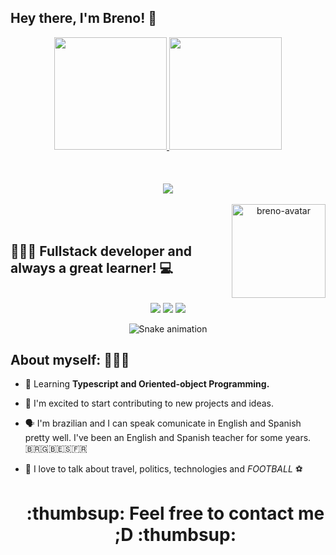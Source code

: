 ## Hey there, I'm Breno! 👋


<div align="center">
  <a href="https://github.com/brenusaraujo">
  <img height="180em" src="[https://github-readme-stats.vercel.app/api?username=brenusaraujo&show_icons=true&theme=darcula&include_all_commits=true&count_private=true](https://github-readme-stats.vercel.app/api?username=brenusaraujo&show_icons=true&theme=darcula&include_all_commits=true&count_private=true)"/>
  <img height="180em" src="https://github-readme-stats.vercel.app/api/top-langs/?username=brenusaraujo&layout=compact&langs_count=7&theme=darcula"/>
</div>
  <br/><br/>
  
<div style="display: inline_block" align="center"><br>
  <a href="#" target="_blank" style="display: inline_block" align="center">
    <img src="https://skillicons.dev/icons?i=js,html,css,git,react,bootstrap,jest,mysql,nodejs,express,redux" />
  </a>
<!--   <img align="center" alt="breno-Js" height="60" width="80" src="https://raw.githubusercontent.com/devicons/devicon/master/icons/javascript/javascript-plain.svg"> -->
<!--   <img align="center" alt="breno-React" height="60" width="80" src="https://raw.githubusercontent.com/devicons/devicon/master/icons/react/react-original.svg"> -->
<!--   <img align="center" alt="breno-Redux" height="60" width="80" src="https://cdn.jsdelivr.net/gh/devicons/devicon/icons/redux/redux-original.svg"> -->
<!--   <img align="center" alt="breno-HTML" height="60" width="80" src="https://raw.githubusercontent.com/devicons/devicon/master/icons/html5/html5-original.svg"> -->
<!--   <img align="center" alt="breno-CSS" height="60" width="80" src="https://raw.githubusercontent.com/devicons/devicon/master/icons/css3/css3-original.svg"> -->
<!--   <img align="center" alt="breno-SQL" height="60" width="80" src="https://cdn.jsdelivr.net/gh/devicons/devicon/icons/mysql/mysql-original.svg"> -->
<!--   <img align="center" alt="breno-Node" height="60" width="80" src="https://cdn.jsdelivr.net/gh/devicons/devicon/icons/nodejs/nodejs-original.svg"> -->
<!--   <img align="center" alt="breno-Docker" height="60" width="80" src="https://cdn.jsdelivr.net/gh/devicons/devicon/icons/docker/docker-original.svg"> -->
<!--   <img align="center" alt="breno-Jest" height="60" width="80" src="https://cdn.jsdelivr.net/gh/devicons/devicon/icons/jest/jest-plain.svg"> -->
<!--   <img align="center" alt="breno-Jest" height="60" width="80" src="https://cdn.jsdelivr.net/npm/simple-icons@7.17.0/icons/typescript.svg"> -->
 <br/><br/>
  <img align="right" alt="breno-avatar" height="150" src="https://i.pinimg.com/originals/89/51/92/895192a0e014bbf0b8b2d528d9e17b00.jpg">
</div>
  <br/><br/>

  
  
  ## 👨🏾‍💻 Fullstack developer and always a great learner! 💻
  <br/>

<div align="center"> 
  <a href="https://www.instagram.com/brenusaraujo/" target="_blank"><img src="https://img.shields.io/badge/Instagram-E4405F?style=for-the-badge&logo=instagram&logoColor=white" target="_blank"></a>
  <a href = "mailto:brenoaraujo50@icloud.com"><img src="https://img.shields.io/badge/-Gmail-%23333?style=for-the-badge&logo=gmail&logoColor=white" target="_blank"></a>
  <a href="https://www.linkedin.com/in/brenusaraujo/" target="_blank"><img src="https://img.shields.io/badge/-LinkedIn-%230077B5?style=for-the-badge&logo=linkedin&logoColor=white" target="_blank"></a>
  <br/>
  
   ![Snake animation](https://github.com/brenusaraujo/brenusaraujo/blob/output/github-contribution-grid-snake.svg)
</div>
 
 ## About myself: 👨🏾‍💻

- 🌱 Learning <b/>Typescript and Oriented-object Programming.</b>
- 🤔 I'm excited to start contributing to new projects and ideas.
- 🗣️ I'm brazilian and I can speak comunicate in English and Spanish pretty well. I've been an English and Spanish teacher for some years. 🇧🇷🇬🇧🇪🇸🇫🇷
- 💬 I love to talk about travel, politics, technologies and *FOOTBALL* ⚽️
  
  <h1 align="center"> :thumbsup: Feel free to contact me ;D :thumbsup:  </h1>
 
